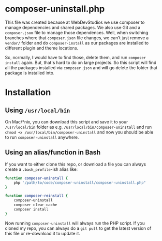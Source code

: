 # composer-uninstall.php

This file was created because at WebDevStudios we use composer to manage dependencies and shared packages. We also use Git and a `composer.json` file to manage those dependences. Well, when switching branches where that `composer.json` file changes, we can't just remove a `vendor/` folder and do `composer-install` as our packages are installed to different plugin and theme locations. 

So, normally, I would have to find those, delete them, and run `composer install` again. But, that's hard to do on large projects. So this script will find all the packages installed via `composer.json` and will go delete the folder that package is installed into.

# Installation

## Using `/usr/local/bin`

On Mac/*nix, you can download this script and save it to your `/usr/local/bin` folder as e.g. `/usr/local/bin/composer-uninstall` and run `chmod +x /usr/local/bin/composer-uninstall` and now you should be able to run `composer-uninstall` anywhere.

## Using an alias/function in Bash

If you want to either clone this repo, or download a file you can always create a `.bash_profile`-ish alias like:

```bash
function composer-uninstall {
    php "/path/to/code/composer-uninstall/composer-uninstall.php"
}

function composer-reinstall {
    composer-uninstall
    composer clear-cache
    composer install
}
```

Now running `composer-uninstall` will always run the PHP script. If you cloned my repo, you can always do a `git pull` to get the latest version of this file or re-download it to update it.
